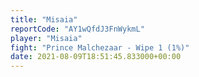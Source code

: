 ```yaml
---
title: "Misaia"
reportCode: "AY1wQfdJ3FnWykmL"
player: "Misaia"
fight: "Prince Malchezaar - Wipe 1 (1%)"
date: 2021-08-09T18:51:45.833000+00:00
---
```

